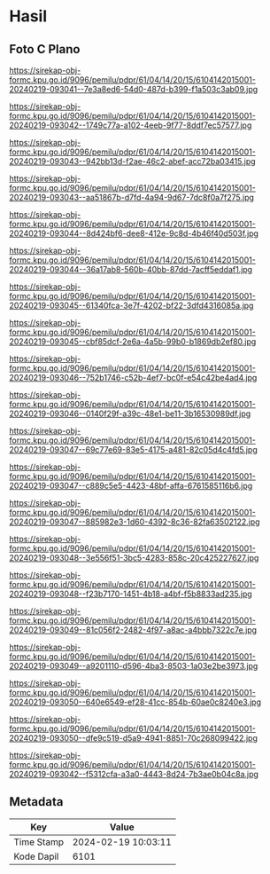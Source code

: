 # Hasil

## Foto C Plano

https://sirekap-obj-formc.kpu.go.id/9096/pemilu/pdpr/61/04/14/20/15/6104142015001-20240219-093041--7e3a8ed6-54d0-487d-b399-f1a503c3ab09.jpg

https://sirekap-obj-formc.kpu.go.id/9096/pemilu/pdpr/61/04/14/20/15/6104142015001-20240219-093042--1749c77a-a102-4eeb-9f77-8ddf7ec57577.jpg

https://sirekap-obj-formc.kpu.go.id/9096/pemilu/pdpr/61/04/14/20/15/6104142015001-20240219-093043--942bb13d-f2ae-46c2-abef-acc72ba03415.jpg

https://sirekap-obj-formc.kpu.go.id/9096/pemilu/pdpr/61/04/14/20/15/6104142015001-20240219-093043--aa51867b-d7fd-4a94-9d67-7dc8f0a7f275.jpg

https://sirekap-obj-formc.kpu.go.id/9096/pemilu/pdpr/61/04/14/20/15/6104142015001-20240219-093044--8d424bf6-dee8-412e-9c8d-4b46f40d503f.jpg

https://sirekap-obj-formc.kpu.go.id/9096/pemilu/pdpr/61/04/14/20/15/6104142015001-20240219-093044--36a17ab8-560b-40bb-87dd-7acff5eddaf1.jpg

https://sirekap-obj-formc.kpu.go.id/9096/pemilu/pdpr/61/04/14/20/15/6104142015001-20240219-093045--61340fca-3e7f-4202-bf22-3dfd4316085a.jpg

https://sirekap-obj-formc.kpu.go.id/9096/pemilu/pdpr/61/04/14/20/15/6104142015001-20240219-093045--cbf85dcf-2e6a-4a5b-99b0-b1869db2ef80.jpg

https://sirekap-obj-formc.kpu.go.id/9096/pemilu/pdpr/61/04/14/20/15/6104142015001-20240219-093046--752b1746-c52b-4ef7-bc0f-e54c42be4ad4.jpg

https://sirekap-obj-formc.kpu.go.id/9096/pemilu/pdpr/61/04/14/20/15/6104142015001-20240219-093046--0140f29f-a39c-48e1-be11-3b16530989df.jpg

https://sirekap-obj-formc.kpu.go.id/9096/pemilu/pdpr/61/04/14/20/15/6104142015001-20240219-093047--69c77e69-83e5-4175-a481-82c05d4c4fd5.jpg

https://sirekap-obj-formc.kpu.go.id/9096/pemilu/pdpr/61/04/14/20/15/6104142015001-20240219-093047--c889c5e5-4423-48bf-affa-6761585116b6.jpg

https://sirekap-obj-formc.kpu.go.id/9096/pemilu/pdpr/61/04/14/20/15/6104142015001-20240219-093047--885982e3-1d60-4392-8c36-82fa63502122.jpg

https://sirekap-obj-formc.kpu.go.id/9096/pemilu/pdpr/61/04/14/20/15/6104142015001-20240219-093048--3e556f51-3bc5-4283-858c-20c425227627.jpg

https://sirekap-obj-formc.kpu.go.id/9096/pemilu/pdpr/61/04/14/20/15/6104142015001-20240219-093048--f23b7170-1451-4b18-a4bf-f5b8833ad235.jpg

https://sirekap-obj-formc.kpu.go.id/9096/pemilu/pdpr/61/04/14/20/15/6104142015001-20240219-093049--81c056f2-2482-4f97-a8ac-a4bbb7322c7e.jpg

https://sirekap-obj-formc.kpu.go.id/9096/pemilu/pdpr/61/04/14/20/15/6104142015001-20240219-093049--a9201110-d596-4ba3-8503-1a03e2be3973.jpg

https://sirekap-obj-formc.kpu.go.id/9096/pemilu/pdpr/61/04/14/20/15/6104142015001-20240219-093050--640e6549-ef28-41cc-854b-60ae0c8240e3.jpg

https://sirekap-obj-formc.kpu.go.id/9096/pemilu/pdpr/61/04/14/20/15/6104142015001-20240219-093050--dfe9c519-d5a9-4941-8851-70c268099422.jpg

https://sirekap-obj-formc.kpu.go.id/9096/pemilu/pdpr/61/04/14/20/15/6104142015001-20240219-093042--f5312cfa-a3a0-4443-8d24-7b3ae0b04c8a.jpg


## Metadata

| Key        | Value               |
| ---------- | ------------------- |
| Time Stamp | 2024-02-19 10:03:11 |
| Kode Dapil | 6101                |



